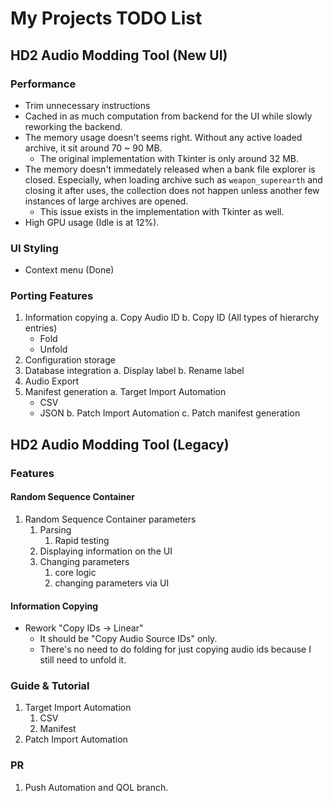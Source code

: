 # My Projects TODO List

## HD2 Audio Modding Tool (New UI)

### Performance 

- Trim unnecessary instructions
- Cached in as much computation from backend for the UI while slowly reworking the backend.
- The memory usage doesn't seems right. Without any active loaded archive, it sit around 70 ~ 90 MB.
  - The original implementation with Tkinter is only around 32 MB.
- The memory doesn't immedately released when a bank file explorer is closed. Especially, when loading
archive such as `weapon_superearth` and closing it after uses, the collection does not happen unless
another few instances of large archives are opened.
  - This issue exists in the implementation with Tkinter as well.
- High GPU usage (Idle is at 12%).

### UI Styling

- Context menu (Done)

### Porting Features

1. Information copying
  a. Copy Audio ID
  b. Copy ID (All types of hierarchy entries)
     - Fold
     - Unfold   
2. Configuration storage
3. Database integration
   a. Display label
   b. Rename label
5. Audio Export
6. Manifest generation
   a. Target Import Automation
     - CSV
     - JSON
   b. Patch Import Automation
   c. Patch manifest generation

## HD2 Audio Modding Tool (Legacy)

### Features

#### Random Sequence Container

1. Random Sequence Container parameters
    1. Parsing
        1. Rapid testing
    2. Displaying information on the UI
    3. Changing parameters
        1. core logic 
        2. changing parameters via UI

#### Information Copying

- Rework "Copy IDs -> Linear"
    - It should be "Copy Audio Source IDs" only.
    - There's no need to do folding for just copying audio ids because I still need to unfold it.

### Guide & Tutorial

1. Target Import Automation
    1. CSV
    2. Manifest
2. Patch Import Automation

### PR

1. Push Automation and QOL branch.
